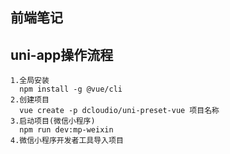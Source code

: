 ## 前端笔记

## uni-app操作流程
    1.全局安装
      npm install -g @vue/cli
    2.创建项目
      vue create -p dcloudio/uni-preset-vue 项目名称
    3.启动项目(微信小程序)
      npm run dev:mp-weixin
    4.微信小程序开发者工具导入项目
